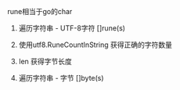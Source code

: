 rune相当于go的char

1. 遍历字符串 - UTF-8字符
   []rune(s)
   
2. 使用utf8.RuneCountInString 获得正确的字符数量

3. len 获得字节长度

4. 遍历字符串 - 字节
   []byte(s) 
   